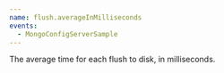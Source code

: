 ```yaml
---
name: flush.averageInMilliseconds
events:
  - MongoConfigServerSample
---
```


The average time for each flush to disk, in milliseconds.